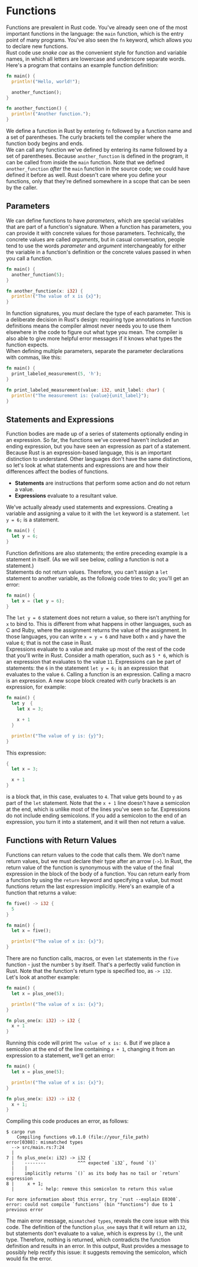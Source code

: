 # Functions

Functions are prevalent in Rust code. You've already seen one of the most important functions in the language: the `main` function, which is the entry point of many programs. You've also seen the `fn` keyword, which allows you to declare new functions. <br />
Rust code use *snake cae* as the convenient style for function and variable names, in which all letters are lowercase and underscore separate words. Here's a program that contains an example function definition:

```rust
fn main() {
  println!("Hello, world!");

  another_function();
}

fn another_function() {
  println!("Another function.");
}
```

We define a function in Rust by entering `fn` followed by a function name and a set of parentheses. The curly brackets tell the compiler where the function body begins and ends. <br />
We can call any function we've defined by entering its name followed by a set of parentheses. Because `another_function` is defined in the program, it can be called from inside the `main` function. Note that we defined `another_function` *after* the `main` function in the source code; we could have defined it before as well. Rust doesn't care where you define your functions, only that they're defined somewhere in a scope that can be seen by the caller.

## Parameters

We can define functions to have *parameters*, which are special variables that are part of a function's signature. When a function has parameters, you can provide it with concrete values for those parameters. Technically, the concrete values are called *arguments*, but in casual conversation, people tend to use the words *parameter* and *argument* interchangeably for either the variable in a function's definition or the concrete values passed in when you call a function.

```rust
fn main() {
  another_function(5);
}

fn another_function(x: i32) {
  println!("The value of x is {x}");
}
```

In function signatures, you *must* declare the type of each parameter. This is a deliberate decision in Rust's design: requiring type annotations in function definitions means the compiler almost never needs you to use them elsewhere in the code to figure out what type you mean. The compiler is also able to give more helpful error messages if it knows what types the function expects. <br />
When defining multiple parameters, separate the parameter declarations with commas, like this:

```rust
fn main() {
  print_labeled_measurement(5, 'h');
}

fn print_labeled_measurement(value: i32, unit_label: char) {
  println!("The measurement is: {value}{unit_label}");
}
```

## Statements and Expressions

Function bodies are made up of a series of statements optionally ending in an expression. So far, the functions we've covered haven't included an ending expression, but you have seen an expression as part of a statement. Because Rust is an expression-based language, this is an important distinction to understand. Other languages don't have the same distinctions, so let's look at what statements and expressions are and how their differences affect the bodies of functions.

- **Statements** are instructions that perform some action and do not return a value.
- **Expressions** evaluate to a resultant value.

We've actually already used statements and expressions. Creating a variable and assigning a value to it with the `let` keyword is a statement. `let y = 6;` is a statement.

```rust
fn main() {
  let y = 6;
}
```

Function definitions are also statements; the entire preceding example is a statement in itself. (As we will see below, *calling* a function is not a statement.)  
Statements do not return values. Therefore, you can't assign a `let` statement to another variable, as the followig code tries to do; you'll get an error:

```rust
fn main() {
  let x = (let y = 6);
}
```

The `let y = 6` statement does not return a value, so there isn't anything for `x` to bind to. This is different from what happens in other languages, such as C and Ruby, where the assignment returns the value of the assignment. In those languages, you can write `x = y = 6` and have both `x` and `y` have the value `6`; that is not the case in Rust.  
Expressions evaluate to a value and make up most of the rest of the code that you'll write in Rust. Consider a math operation, such as `5 * 6`, which is an expression that evaluates to the value `11`. Expressions can be part of statements: the `6` in the statement `let y = 6;` is an expression that evaluates to the value `6`. Calling a function is an expression. Calling a macro is an expression. A new scope block created with curly brackets is an expression, for example:

```rust
fn main() {
  let y  {
    let x = 3;

    x + 1
  }

  println!("The value of y is: {y}");
}
```

This expression:

```rust
{
  let x = 3;

  x + 1
}
```

is a block that, in this case, evaluates to `4`. That value gets bound to `y` as part of the `let` statement. Note that the `x + 1` line doesn't have a semicolon at the end, which is unlike most of the lines you've seen so far. Expressions do not include ending semicolons. If you add a semicolon to the end of an expression, you turn it into a statement, and it will then not return a value.

## Functions with Return Values

Functions can return values to the code that calls them. We don't name return values, but we must declare their type after an arrow (`->`). In Rust, the return value of the function is synonymous with the value of the final expression in the block of the body of a function. You can return early from a function by using the `return` keyword and specifying a value, but most functions return the last expression implicitly. Here's an example of a function that returns a value:

```rust
fn five() -> i32 {
  5
}

fn main() {
  let x = five();

  println!("The value of x is: {x}");
}
```

There are no function calls, macros, or even `let` statements in the `five` function - just the number `5` by itself. That's a perfectly valid function in Rust. Note that the function's return type is specified too, as `-> i32`.  
Let's look at another example:

```rust
fn main() {
  let x = plus_one(5);

  println!("The value of x is: {x}");
}

fn plus_one(x: i32) -> i32 {
  x + 1
}
```

Running this code will print `The value of x is: 6`. But if we place a semicolon at the end of the line containing `x + 1`, changing it from an expression to a statement, we'll get an error:

```rust
fn main() {
  let x = plus_one(5);

  println!("The value of x is: {x}");
}

fn plus_one(x: i32) -> i32 {
  x + 1;
}
```

Compiling this code produces an error, as follows:

```
$ cargo run
    Compiling functions v0.1.0 (file://your_file_path)
error[0308]: mismatched types
  --> src/main.rs:7:24
  |
7 | fn plus_one(x: i32) -> i32 {
  |    --------            ^^^ expected `i32`, found `()`
  |    |
  |    implicitly returns `()` as its body has no tail or `return` expression
8 |     x + 1;
  |          - help: remove this semicolon to return this value

For more information about this error, try `rust --explain E0308`.
error: could not compile `functions` (bin "functions") due to 1 previous error
```

The main error message, `mismatched types`, reveals the core issue with this code. The definition of the function `plus_one` says that it will return an `i32`, but statements don't evaluate to a value, which is express by `()`, the unit type. Therefore, nothing is returned, which contradicts the function definition and results in an error. In this output, Rust provides a message to possibly help rectify this issue: it suggests removing the semicolon, which would fix the error.